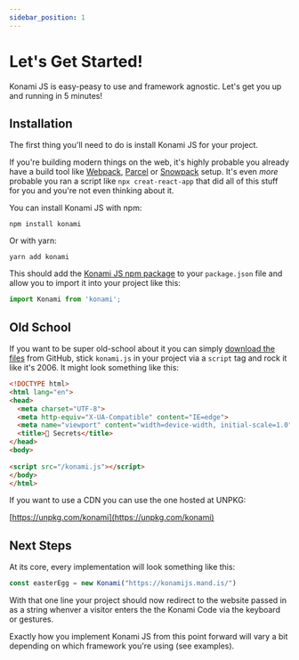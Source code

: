 ```yaml
---
sidebar_position: 1
---
```


# Let's Get Started!

Konami JS is easy-peasy to use and framework agnostic. Let's get you up and running in 5 minutes!

## Installation

The first thing you'll need to do is install Konami JS for your project. 

If you're building modern things on the web, it's highly probable you already have a build tool like [Webpack](https://webpack.js.org/), [Parcel](https://parceljs.org/) or [Snowpack](https://www.snowpack.dev/) setup. It's even _more_ probable you ran a script like `npx creat-react-app` that did all of this stuff for you and you're not even thinking about it.


You can install Konami JS with npm:

```shell
npm install konami
```

Or with yarn:

```shell
yarn add konami
```


This should add the [Konami JS npm package](https://www.npmjs.com/package/konami) to your `package.json` file and allow you to import it into your project like this:

```javascript
import Konami from 'konami';
```

## Old School

If you want to be super old-school about it you can simply [download the files](https://github.com/georgemandis/konami-js/archive/master.zip) from GitHub,  stick `konami.js` in your project via a `script` tag and rock it like it's 2006. It might look something like this:

```html
<!DOCTYPE html>
<html lang="en">
<head>
  <meta charset="UTF-8">
  <meta http-equiv="X-UA-Compatible" content="IE=edge">
  <meta name="viewport" content="width=device-width, initial-scale=1.0">
  <title>🤫 Secrets</title>
</head>
<body>
  
<script src="/konami.js"></script>
</body>
</html>
```

If you want to use a CDN you can use the one hosted at UNPKG:

[https://unpkg.com/konami](https://unpkg.com/konami)


## Next Steps

At its core, every implementation will look something like this:

```javascript
const easterEgg = new Konami("https://konamijs.mand.is/")
```
With that one line your project should now redirect to the website passed in as a string whenver a visitor enters the the Konami Code via the keyboard or gestures.

Exactly how you implement Konami JS from this point forward will vary a bit depending on which framework you're using (see examples).